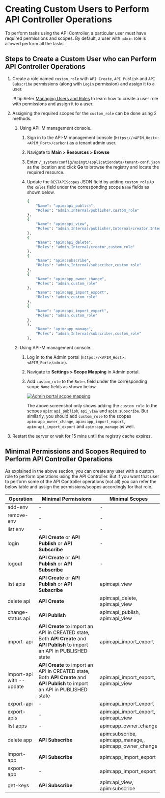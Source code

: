 #  Creating Custom Users to Perform API Controller Operations

To perform tasks using the API Controller, a particular user must have required permissions and scopes. By default, a user with `admin` role is allowed perform all the tasks. 

## Steps to Create a Custom User who can Perform API Controller Operations

1. Create a role named `custom_role` with `API Create`, `API Publish` and `API Subscribe` permissions (along with `Login` permission) and assign it to a user.

    !!! tip
        Refer [Managing Users and Roles]({{base_path}}/administer/product-administration/managing-users-and-roles/introduction-to-user-management/) to learn how to create a user role with permissions and assign it to a user.

2.  Assigning the required scopes for the `custom_role` can be done using 2 methods.

    1.  Using API-M management console.

        1. Sign in to the API-M management console (`https://<APIM_Host>:<APIM_Port>/carbon`) as a tenant admin user.

        2. Navigate to **Main > Resources > Browse** 

        3.  Enter `/_system/config/apimgt/applicationdata/tenant-conf.json` as the location and click **Go** to browse the registry and locate the required resource.

        4.  Update the `RESTAPIScopes` JSON field by adding `custom_role` to the `Roles` field under the corresponding scope `Name` fields as shown below.
            ```bash
            {
                "Name": "apim:api_publish",
                "Roles": "admin,Internal/publisher,custom_role"
            },
            {
                "Name": "apim:api_view",
                "Roles": "admin,Internal/publisher,Internal/creator,Internal/analytics,custom_role"
            },
            {
                "Name": "apim:api_delete",
                "Roles": "admin,Internal/creator,custom_role"
            },
            {
                "Name": "apim:subscribe",
                "Roles": "admin,Internal/subscriber,custom_role"
            },
            {
                "Name": "apim:app_owner_change",
                "Roles": "admin,custom_role"
            },
                "Name": "apim:app_import_export",
                "Roles": "admin,custom_role"
            },
            {
                "Name": "apim:api_import_export",
                "Roles": "admin,custom_role"
            },
            },
                "Name": "apim:app_manage",
                "Roles": "admin,Internal/subscriber,custom_role"
            },
            ``` 

    2.  Using API-M management console.
        
        1. Log in to the Admin portal (`https://<APIM_Host>:<APIM_Port>/admin`).

        2. Navigate to **Settings > Scope Mapping** in Admin portal.

        3.  Add `custom_role` to the `Roles` field under the corresponding scope `Name` fields as shown below.

            [![Admin portal scope mapping]({{base_path}}/assets/img/learn/api-controller/admin-portal-scope-mapping.png)]({{base_path}}/assets/img/learn/api-controller/admin-portal-scope-mapping.png)

            The above screenshot only shows adding the `custom_role` to the scopes `apim:api_publish`, `api_view` and `apim:subscribe`. But similarly, you should add `custom_role` to the scopes `apim:app_owner_change`, `apim:app_import_export`, `apim:api_import_export` and `apim:app_manage` as well.

3.  Restart the server or wait for 15 mins until the registry cache expires.

## Minimal Permissions and Scopes Required to Perform API Controller Operations

As explained in the above section, you can create any user with a custom role to perform operations using the API Controller. But if you want that user to perform some of the API Controller operations (not all) you can refer the below table and assign the permissions/scopes accordingly for that role.

<table>
<colgroup>
<col width="20%" />
<col width="40%" />
<col width="40%" />
</colgroup>
<thead>
<tr class="header">
<th>Operation</th>
<th>Minimal Permissions</th>
 <th>Minimal Scopes</th>
</tr>
</thead>
<tbody>
<tr class="odd">
<td>add-env</td>
<td>-</td>
<td>-</td>
</tr>
<tr class="even">
<td>remove-env</td>
<td>-</td>
<td>-</td>
</tr>
<tr class="odd">
<td>list env</td>
<td>-</td>
<td>-</td>
</tr>
<tr class="even">
<td>login</td>
<td><strong>API Create</strong> or <strong>API Publish</strong> or <strong>API Subscribe</strong></td>
<td>-</td>
</tr>
<tr class="odd">
<td>logout</td>
<td><strong>API Create</strong> or <strong>API Publish</strong> or <strong>API Subscribe</strong></td>
<td>-</td>
</tr>
<tr class="even">
<td>list apis</td>
<td><strong>API Create</strong> or <strong>API Publish</strong> or <strong>API Subscribe</strong></td>
<td>apim:api_view</td>
</tr>
<tr class="odd">
<td>delete api</td>
<td><strong>API Create</strong></td>
<td>apim:api_delete,<br>apim:api_view</td>
</tr>
<tr class="even">
<td>change-status api</td>
<td><strong>API Publish</strong></td>
<td>apim:api_publish,<br>apim:api_view</td>
</tr>
<tr class="odd">
<td>import-api</td>
<td><strong>API Create</strong> to import an API in CREATED state,<br> Both <strong>API Create</strong> and <strong>API Publish</strong> to import an API in PUBLISHED state</td>
<td>apim:api_import_export</td>
</tr>
<tr class="even">
<td>import-api with --update</td>
<td><strong>API Create</strong> to import an API in CREATED state,<br> Both <strong>API Create</strong> and <strong>API Publish</strong> to import an API in PUBLISHED state</td>
<td>apim:api_import_export,<br>apim:api_view</td>
</tr>
<tr class="odd">
<td>export-api</td>
<td>-</td>
<td>apim:api_import_export</td>
</tr>
<tr class="even">
<td>export-apis</td>
<td>-</td>
<td>apim:api_import_export,<br>apim:api_view</td>
</tr>
<tr class="odd">
<td>list apps</td>
<td>-</td>
<td>apim:app_owner_change</td>
</tr>
<tr class="even">
<td>delete app</td>
<td><strong>API Subscribe</strong></td>
<td>apim:subscribe,<br>apim:app_manage,,<br>apim:app_owner_change</td>
</tr>
<tr class="odd">
<td>import-app</td>
<td><strong>API Subscribe</strong></td>
<td>apim:app_import_export</td>
</tr>
<tr class="even">
<td>export-app</td>
<td>-</td>
<td>apim:app_import_export</td>
</tr>
<tr class="odd">
<td>get-keys</td>
<td><strong>API Subscribe</strong></td>     
<td>apim:api_view, <br>apim:subscribe</td>
</tr>
</tbody>
</table>
